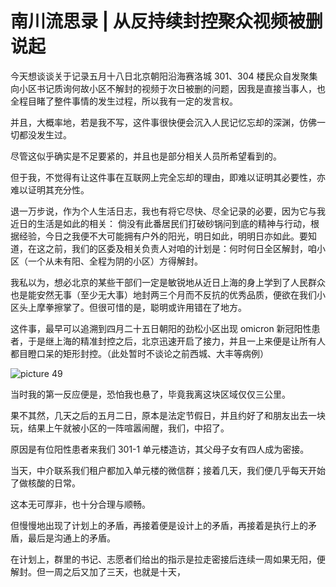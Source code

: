 # 南川流思录 | 从反持续封控聚众视频被删说起

今天想谈谈关于记录五月十八日北京朝阳沿海赛洛城 301、304 楼民众自发聚集向小区书记质询何故小区不解封的视频于次日被删的问题，因我是直接当事人，也全程目睹了整件事情的发生过程，所以我有一定的发言权。

并且，大概率地，若是我不写，这件事很快便会沉入人民记忆忘却的深渊，仿佛一切都没发生过。

尽管这似乎确实是不足要紧的，并且也是部分相关人员所希望看到的。

但于我，不觉得有让这件事在互联网上完全忘却的理由，即难以证明其必要性，亦难以证明其充分性。

退一万步说，作为个人生活日志，我也有将它尽快、尽全记录的必要，因为它与我近日的生活是如此的相关： 倘没有此番居民们打破砂锅问到底的精神与行动，根据经验，今日之我便不大可能拥有户外的阳光，明日如此，明明日亦如此。要知道，在这之前，我们的区委及相关负责人对咱的计划是：何时何日全区解封，咱小区（一个从未有阳、全程为阴的小区）方得解封。

我私以为，想必北京的某些干部们一定是敏锐地从近日上海的身上学到了人民群众也是能安然无事（至少无大事）地封两三个月而不反抗的优秀品质，便欲在我们小区头上摩拳擦掌了。但很可惜的是，聪明或许用错在了地方。

这件事，最早可以追溯到四月二十五日朝阳的劲松小区出现 omicron 新冠阳性患者，于是继上海的精准封控之后，北京迅速开启了接力，并且一上来便是让所有人都目瞪口呆的矩形封控。（此处暂时不谈论之前西城、大丰等病例）

![picture 49](https://mark-vue-oss.oss-cn-hangzhou.aliyuncs.com/life-daily-private-1652954884820-66f7db3b1108305f0cb7c7fdd579d1607caa3fda111eef45af7c1471bf9924d0.png)

当时我的第一反应便是，恐怕我也悬了，毕竟我离这块区域仅仅三公里。

果不其然，几天之后的五月二日，原本是法定节假日，并且约好了和朋友出去一块玩，结果上午就被小区的一阵喧嚣闹醒，我们，中招了。

原因是有位阳性患者来我们 301-1 单元楼造访，其父母子女有四人成为密接。

当天，中介联系我们租户都加入单元楼的微信群；接着几天，我们便几乎每天开始了做核酸的日常。

这本无可厚非，也十分合理与顺畅。

但慢慢地出现了计划上的矛盾，再接着便是设计上的矛盾，再接着是执行上的矛盾，最后是沟通上的矛盾。

在计划上，群里的书记、志愿者们给出的指示是拉走密接后连续一周如果无阳，便解封。但一周之后又加了三天，也就是十天，
